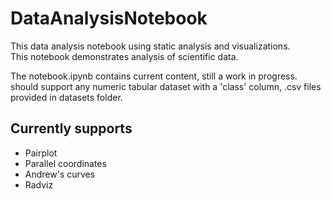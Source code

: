 # DataAnalysisNotebook

This data analysis notebook using static analysis and visualizations.  
This notebook demonstrates analysis of scientific data.  

The notebook.ipynb contains current content, still a work in progress.  
should support any numeric tabular dataset with a 'class' column, .csv files provided in datasets folder.

## Currently supports

- Pairplot
- Parallel coordinates
- Andrew's curves
- Radviz
